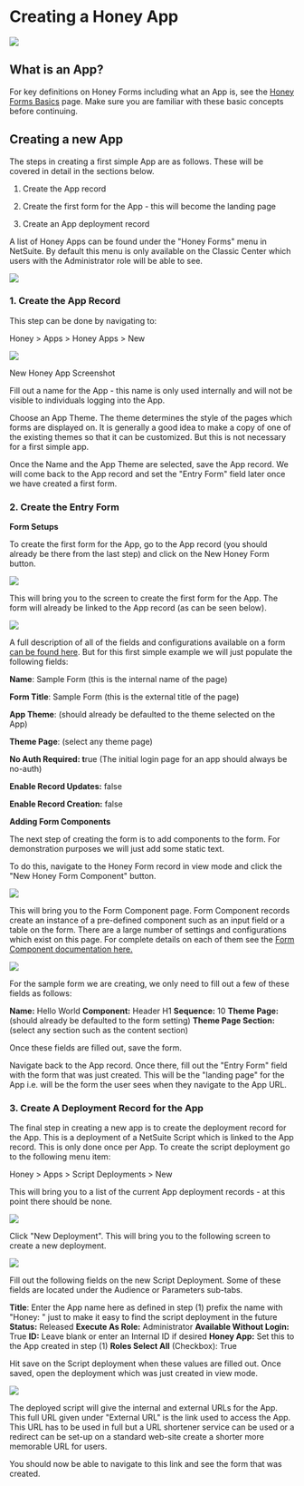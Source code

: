 # Creating a Honey App

![](Untitled-a26a1f81-48d7-4073-b128-54cea8ccd769.png)

## What is an App?

For key definitions on Honey Forms including what an App is, see the [Honey Forms Basics](./Honey-Forms-Basics-1cdfc74e-9c2e-4f9d-929c-17dc50fc8e83.md) page. Make sure you are familiar with these basic concepts before continuing. 

## Creating a new App

The steps in creating a first simple App are as follows. These will be covered in detail in the sections below. 

1) Create the App record

2) Create the first form for the App - this will become the landing page

3) Create an App deployment record

A list of Honey Apps can be found under the "Honey Forms" menu in NetSuite. By default this menu is only available on the Classic Center which users with the Administrator role will be able to see. 

![](Untitled-a67a1f1e-2b97-40ba-854f-f3a238bb3b0a.png)

### 1. Create the App Record

This step can be done by navigating to:

Honey > Apps > Honey Apps > New

![](Untitled-29e58aef-39f1-4996-87d4-53e28a931e1a.png)

New Honey App Screenshot

Fill out a name for the App - this name is only used internally and will not be visible to individuals logging into the App. 

Choose an App Theme. The theme determines the style of the pages which forms are displayed on. It is generally a good idea to make a copy of one of the existing themes so that it can be customized. But this is not necessary for a first simple app. 

Once the Name and the App Theme are selected, save the App record. We will come back to the App record and set the "Entry Form" field later once we have created a first form. 

### 2. Create the Entry Form

**Form Setups**

To create the first form for the App, go to the App record (you should already be there from the last step) and click on the New Honey Form button. 

![](Untitled-522f1d01-6943-46a2-9ef9-ccc46371f7c8.png)

This will bring you to the screen to create the first form for the App. The form will already be linked to the App record (as can be seen below). 

![](Untitled-610f2412-f1b2-4c33-bd13-7a28c7d6642b.png)

A full description of all of the fields and configurations available on a form [can be found here](./Form-Configurations-094dd726-34b6-46a0-aedb-1f7f4fb8fd43.md). But for this first simple example we will just populate the following fields:

**Name**: Sample Form  (this is the internal name of the page)

**Form Title**: Sample Form (this is the external title of the page)

**App Theme**: (should already be defaulted to the theme selected on the App)

**Theme Page**:  (select any theme page)

**No Auth Required: t**rue (The initial login page for an app should always be no-auth)

**Enable Record Updates:** false

**Enable Record Creation:** false

**Adding Form Components**

The next step of creating the form is to add components to the form. For demonstration purposes we will just add some static text.

To do this, navigate to the Honey Form record in view mode and click the "New Honey Form Component" button. 

![](Untitled-f7157c12-1870-44a6-9104-7ad971808ed8.png)

This will bring you to the Form Component page. Form Component records create an instance of a pre-defined component such as an input field or a table on the form. There are a large number of settings and configurations which exist on this page. For complete details on each of them see the [Form Component documentation here.](./Form-Component-Configurations-f0f20067-5869-49e6-ab42-c3744a9cf0de.md)

![](Untitled-f8f98139-d67b-498a-a716-94bce6f72c70.png)

For the sample form we are creating, we only need to fill out a few of these fields as follows:

**Name:** Hello World
**Component:** Header H1
**Sequence:** 10
**Theme Page:** (should already be defaulted to the form setting)
**Theme Page Section:** (select any section such as the content section)

Once these fields are filled out, save the form.

Navigate back to the App record. Once there, fill out the "Entry Form" field with the form that was just created. This will be the "landing page" for the App i.e. will be the form the user sees when they navigate to the App  URL. 

### 3. Create A Deployment Record for the App

The final step in creating a new app is to create the deployment record for the App. This is a deployment of a NetSuite Script which is linked to the App record. This is only done once per App. To create the script deployment go to the following menu item:

Honey > Apps > Script Deployments > New

This will bring you to a list of the current App deployment records - at this point there should be none. 

![](Untitled-2a1c7907-b317-4aa1-93da-fb389e35387c.png)

Click "New Deployment". This will bring you to the following screen to create a new deployment. 

![](Untitled-c074458e-ead9-4b42-bc6e-2a6bf586a01b.png)

Fill out the following fields on the new Script Deployment. Some of these fields are located under the Audience or Parameters sub-tabs.

**Title**: Enter the App name here as defined in step (1) prefix the name with "Honey: " just to make it easy to find the script deployment in the future
**Status:** Released
**Execute As Role:** Administrator
**Available Without Login:** True
**ID:** Leave blank or enter an Internal ID if desired
**Honey App:**  Set this to the App created in step (1)
**Roles Select All** (Checkbox): True

Hit save on the Script deployment when these values are filled out. Once saved, open the deployment which was just created in view mode. 

![](Untitled-624ed6b3-2641-4bb8-898d-682c56cd668e.png)

The deployed script will give the internal and external URLs for the App. This full URL given under "External URL" is the link used to access the App. This URL has to be used in full but a URL shortener service can be used or a redirect can be set-up on a standard web-site create a shorter more memorable URL for users. 

You should now be able to navigate to this link and see the form that was created.